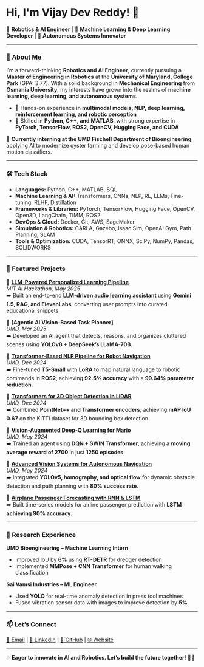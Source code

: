 # Hi, I'm Vijay Dev Reddy! 👋

🚀 **Robotics & AI Engineer** | 🤖 **Machine Learning & Deep Learning Developer** | 🎯 **Autonomous Systems Innovator**

---

### 🔬 About Me

I’m a forward-thinking **Robotics and AI Engineer**, currently pursuing a **Master of Engineering in Robotics** at the **University of Maryland, College Park** (GPA: 3.77). With a solid background in **Mechanical Engineering** from **Osmania University**, my interests have grown into the realms of **machine learning, deep learning, and autonomous systems**.

- 🔹 Hands-on experience in **multimodal models, NLP, deep learning, reinforcement learning, and robotic perception**
- 🔹 Skilled in **Python, C++, and MATLAB**, with strong expertise in **PyTorch, TensorFlow, ROS2, OpenCV, Hugging Face, and CUDA**

💼 **Currently interning at the UMD Fischell Department of Bioengineering**, applying AI to modernize oyster farming and develop pose-based human motion classifiers.

---

### 🛠️ Tech Stack

- **Languages:** Python, C++, MATLAB, SQL  
- **Machine Learning & AI:** Transformers, CNNs, NLP, RL, LLMs, Fine-tuning, RLHF, Distillation  
- **Frameworks & Libraries:** PyTorch, TensorFlow, Hugging Face, OpenCV, Open3D, LangChain, TIMM, ROS2  
- **DevOps & Cloud:** Docker, Git, AWS, SageMaker  
- **Simulation & Robotics:** CARLA, Gazebo, Isaac Sim, OpenAI Gym, Path Planning, SLAM  
- **Tools & Optimization:** CUDA, TensorRT, ONNX, SciPy, NumPy, Pandas, SOLIDWORKS  

---

### 🚀 Featured Projects

📌 **[LLM-Powered Personalized Learning Pipeline](https://github.com/vijaydevmasters/LLM-Personalized-Learning)**  
*MIT AI Hackathon, May 2025*  
➡️ Built an end-to-end **LLM-driven audio learning assistant** using **Gemini 1.5, RAG, and ElevenLabs**, converting user prompts into curated educational snippets.

📌 **[Agentic AI Vision-Based Task Planner]**  
*UMD, Mar 2025*  
➡️ Developed an AI agent that detects, reasons, and organizes cluttered scenes using **YOLOv8 + DeepSeek’s LLaMA-70B**.

📌 **[Transformer-Based NLP Pipeline for Robot Navigation](https://github.com/suhasnagaraj99/NLP)**  
*UMD, Dec 2024*  
➡️ Fine-tuned **T5-Small** with **LoRA** to map natural language to robotic commands in **ROS2**, achieving **92.5% accuracy** with a **99.64% parameter reduction**.

📌 **[Transformers for 3D Object Detection in LiDAR](https://github.com/vijaydevmasters/Q-former)**  
*UMD, Dec 2024*  
➡️ Combined **PointNet++ and Transformer encoders**, achieving **mAP IoU 0.67** on the KITTI dataset for 3D bounding box detection.

📌 **[Vision-Augmented Deep-Q Learning for Mario](https://github.com/vijaydevmasters/MARIO_DDQN_SWIN)**  
*UMD, May 2024*  
➡️ Trained an agent using **DQN + SWIN Transformer**, achieving a **moving average reward of 2700** in just **1250 episodes**.

📌 **[Advanced Vision Systems for Autonomous Navigation](https://github.com/vijaydevmasters/autonomous_navigation_perception)**  
*UMD, May 2024*  
➡️ Integrated **YOLOv5, homography, and optical flow** for dynamic obstacle detection and path planning with **80% success rate**.

📌 **[Airplane Passenger Forecasting with RNN & LSTM](https://github.com/vijaydevmasters/RNN_LSTM_Airline_passanger/tree/main)**  
➡️ Built time-series models for airline passenger prediction with **LSTM achieving 90% accuracy**.

---

### 🧪 Research Experience

**UMD Bioengineering – Machine Learning Intern**  
- Improved IoU by **6%** using **RT-DETR** for dredger detection  
- Implemented **MMPose + CNN Transformer** for human walking classification  

**Sai Vamsi Industries – ML Engineer**  
- Used **YOLO** for real-time anomaly detection in press tool machines  
- Fused vibration sensor data with images to improve detection by **5%**

---

### 📫 Let’s Connect

[📧 Email](mailto:vijaydevmasters@gmail.com) | [💼 LinkedIn](http://www.linkedin.com/in/vijay-chevireddi/) | [🐙 GitHub](https://github.com/vijaydevmasters) | [🌐 Website](https://vijaydevmasters.github.io/portfolio/)

---

💡 **Eager to innovate in AI and Robotics. Let’s build the future together!** 🤖🚀

